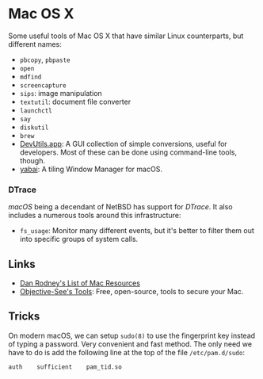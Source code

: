 Mac OS X
========

Some useful tools of Mac OS X that have similar Linux counterparts,
but different names:

 - `pbcopy`, `pbpaste`
 - `open`
 - `mdfind`
 - `screencapture`
 - `sips`:  image manipulation
 - `textutil`:  document file converter
 - `launchctl`
 - `say`
 - `diskutil`
 - `brew`
 - [DevUtils.app](https://devutils.app/):
   A GUI collection of simple conversions, useful for developers.
   Most of these can be done using command-line tools, though.
 - [yabai](https://github.com/koekeishiya/yabai):
   A tiling Window Manager for macOS.

### DTrace ###

_macOS_ being a decendant of NetBSD has support for _DTrace_.
It also includes a numerous tools around this infrastructure:

 - `fs_usage`:
    Monitor many different events, but it's better to filter them out into
    specific groups of system calls.


Links
-----

 - [Dan Rodney's List of Mac Resources][1]
 - [Objective-See's Tools](https://objective-see.org/tools.html):
   Free, open-source, tools to secure your Mac.


Tricks
------

On modern macOS, we can setup `sudo(8)` to use the fingerprint key instead of
typing a password.  Very convenient and fast method.  The only need we have to
do is add the following line at the top of the file `/etc/pam.d/sudo`:

    auth    sufficient    pam_tid.so


[1]: http://www.danrodney.com/mac/
